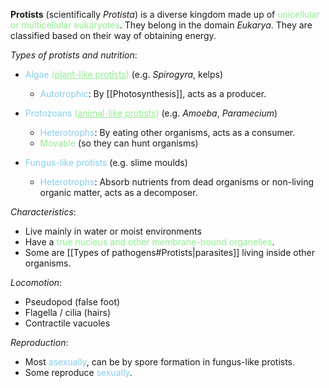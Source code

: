 **Protists** (scientifically *Protista*) is a diverse kingdom made up of <span style="color: lightgreen">unicellular or multicellular eukaryotes</span>. They belong in the domain *Eukarya*. They are classified based on their way of obtaining energy.

*Types of protists and nutrition*:
- <span style="color: skyblue">Algae</span> <span style="color: lightgreen">(<u>plant-like protists</u>)</span> (e.g. *Spirogyra*, kelps)
	- <span style="color: skyblue">Autotrophic</span>: By [[Photosynthesis]], acts as a producer.

- <span style="color: skyblue">Protozoans</span> <span style="color: lightgreen">(<u>animal-like protists</u>)</span> (e.g. *Amoeba*, *Paramecium*)
	- <span style="color: skyblue">Heterotrophs</span>: By eating other organisms, acts as a consumer.
	- <span style="color: lightgreen">Movable</span> (so they can hunt organisms)

- <span style="color: skyblue">Fungus-like protists</span> (e.g. slime moulds)
	- <span style="color: skyblue">Heterotrophs</span>: Absorb nutrients from dead organisms or non-living organic matter, acts as a decomposer.

*Characteristics*:
- Live mainly in water or moist environments
- Have a <span style="color: lightgreen">true nucleus and other membrane-bound organelles</span>.
- Some are [[Types of pathogens#Protists|parasites]] living inside other organisms. 

*Locomotion*:
- Pseudopod (false foot)
- Flagella / cilia (hairs)
- Contractile vacuoles

*Reproduction*:
- Most <span style="color: skyblue">asexually</span>, can be by spore formation in fungus-like protists.
- Some reproduce <span style="color: skyblue">sexually</span>.
